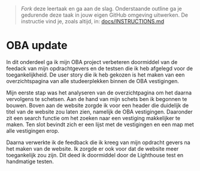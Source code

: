 > _Fork_ deze leertaak en ga aan de slag. Onderstaande outline ga je gedurende deze taak in jouw eigen GitHub omgeving uitwerken. De instructie vind je, zoals altijd, in: [docs/INSTRUCTIONS.md](docs/INSTRUCTIONS.md)

# OBA update

In dit onderdeel ga ik mijn OBA project verbeteren doormiddel van de feedack van mijn opdrachtgevers en de testsen die ik heb afgelegd voor de toegankelijkheid. De user story die ik heb gekozen is het maken van een overzichtspagina van alle studeerplekken binnen de OBA vestigingen. 

Mijn eerste stap was het analyseren van de overzichtpagina om het daarna vervolgens te schetsen. Aan de hand van mijn schets ben ik begonnen te bouwen. Boven aan de website zorgde ik voor een header die duidelijk de titel van de website zou laten zien, namelijk de OBA vestigingen. Daaronder zit een search functie om het zoeken naar een vestiging makkelijker te maken. Ten slot bevindt zich er een lijst met de vestigingen en een map met alle vestigingen erop. 

Daarna verwerkte ik de feedback die ik kreeg van mijn opdracht gevers na het maken van de website. Ik zorgde er ook voor dat de website meer toegankelijk zou zijn. Dit deed ik doormiddel door de Lighthouse test en handmatige testen.
